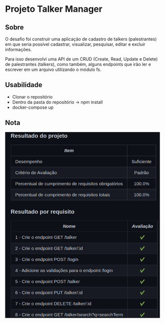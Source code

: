 <h1> Projeto Talker Manager </h1>
<h2>Sobre </h2>

<p> O desafio foi construir uma aplicação de cadastro de talkers (palestrantes) em que seria possível cadastrar, visualizar, pesquisar, editar e excluir informações. 

Para isso desenvolvi uma API de um CRUD (Create, Read, Update e Delete) de palestrantes (talkers), como também, alguns endpoints que irão ler e escrever em um arquivo utilizando o módulo fs. </p>

<h2> Usabilidade </h2>

<ul> 
<li>
   Clonar o repositório
</li>
<li>
  Dentro da pasta do repositório -> npm install
</li>
<li>
  docker-compose up
</li>
</ul>

<h2>Nota</h2>
<img alt="imagem nota" src="./talkermanager.png"/>
